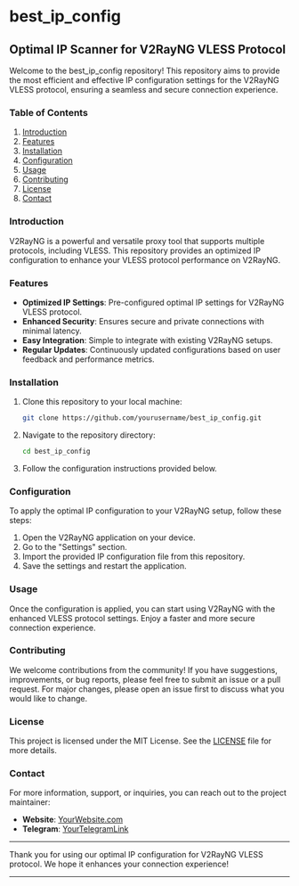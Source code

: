 # best_ip_config

## Optimal IP Scanner for V2RayNG VLESS Protocol

Welcome to the best_ip_config repository! This repository aims to provide the most efficient and effective IP configuration settings for the V2RayNG VLESS protocol, ensuring a seamless and secure connection experience.

### Table of Contents

1. [Introduction](#introduction)
2. [Features](#features)
3. [Installation](#installation)
4. [Configuration](#configuration)
5. [Usage](#usage)
6. [Contributing](#contributing)
7. [License](#license)
8. [Contact](#contact)

### Introduction

V2RayNG is a powerful and versatile proxy tool that supports multiple protocols, including VLESS. This repository provides an optimized IP configuration to enhance your VLESS protocol performance on V2RayNG.

### Features

- **Optimized IP Settings**: Pre-configured optimal IP settings for V2RayNG VLESS protocol.
- **Enhanced Security**: Ensures secure and private connections with minimal latency.
- **Easy Integration**: Simple to integrate with existing V2RayNG setups.
- **Regular Updates**: Continuously updated configurations based on user feedback and performance metrics.

### Installation

1. Clone this repository to your local machine:
    ```sh
    git clone https://github.com/yourusername/best_ip_config.git
    ```

2. Navigate to the repository directory:
    ```sh
    cd best_ip_config
    ```

3. Follow the configuration instructions provided below.

### Configuration

To apply the optimal IP configuration to your V2RayNG setup, follow these steps:

1. Open the V2RayNG application on your device.
2. Go to the "Settings" section.
3. Import the provided IP configuration file from this repository.
4. Save the settings and restart the application.

### Usage

Once the configuration is applied, you can start using V2RayNG with the enhanced VLESS protocol settings. Enjoy a faster and more secure connection experience.

### Contributing

We welcome contributions from the community! If you have suggestions, improvements, or bug reports, please feel free to submit an issue or a pull request. For major changes, please open an issue first to discuss what you would like to change.

### License

This project is licensed under the MIT License. See the [LICENSE](LICENSE) file for more details.

### Contact

For more information, support, or inquiries, you can reach out to the project maintainer:

- **Website**: [YourWebsite.com](https://yourwebsite.com)
- **Telegram**: [YourTelegramLink](https://t.me/yourtelegram)

---

Thank you for using our optimal IP configuration for V2RayNG VLESS protocol. We hope it enhances your connection experience!

---
